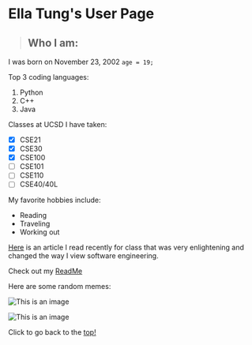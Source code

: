 # **Ella Tung's User Page**
> ## Who I am:

I was born on November 23, 2002
`age = 19;`

Top 3 coding languages:

1. Python
2. C++
3. Java

Classes at UCSD I have taken:

- [x] CSE21
- [x] CSE30
- [x] CSE100
- [ ] CSE101
- [ ] CSE110
- [ ] CSE40/40L

My favorite hobbies include:

- Reading
- Traveling
- Working out

[Here](https://www.theatlantic.com/technology/archive/2015/11/programmers-should-not-call-themselves-engineers/414271/) is an article I read recently for class that was very enlightening and changed the way I view software engineering.

Check out my [ReadMe](/README.md)

Here are some random memes:

![This is an image](https://miro.medium.com/max/1250/1*FL21qjWA7JboicY-S2nS0Q.jpeg)

![This is an image](https://qph.cf2.quoracdn.net/main-qimg-a65dd18e8f28ca5a99b758f15e831e2e-lq)



Click to go back to the [top!](#ella-tungs-user-page)
